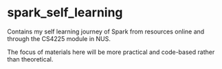 # spark_self_learning

Contains my self learning journey of Spark from resources online and through the CS4225 module in NUS. 

The focus of materials here will be more practical and code-based rather than theoretical.